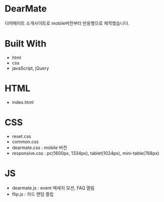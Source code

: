 # DearMate
디어메이트 소개사이트로 mobile버전부터 반응형으로 제작했습니다.

# Built With
- html
- css
- javaScript, jQuery

# HTML
- index.html

# CSS
- reset.css
- common.css
- dearmate.css : mobile 버전 
- responsive.css : pc(1600px, 1334px), tablet(1024px), mini-table(768px)


# JS
- dearmate.js : event 메세지 모션, FAQ 열림
- flip.js : 카드 랜덤 플립
